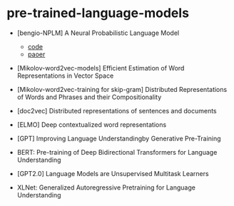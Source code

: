 # pre-trained-language-models

- [bengio-NPLM] A Neural Probabilistic Language Model

  - [code](https://github.com/carlos9310/pre-trained-language-models/blob/master/code/README.md) 
  - [paoer](http://www.jmlr.org/papers/volume3/bengio03a/bengio03a.pdf)

- [Mikolov-word2vec-models] Efficient Estimation of Word Representations in Vector Space

- [Mikolov-word2vec-training for skip-gram] Distributed Representations of Words and Phrases and their Compositionality

- [doc2vec] Distributed representations of sentences and documents

- [ELMO] Deep contextualized word representations

- [GPT] Improving Language Understandingby Generative Pre-Training

- BERT: Pre-training of Deep Bidirectional Transformers for Language Understanding

- [GPT2.0] Language Models are Unsupervised Multitask Learners

- XLNet: Generalized Autoregressive Pretraining for Language Understanding
